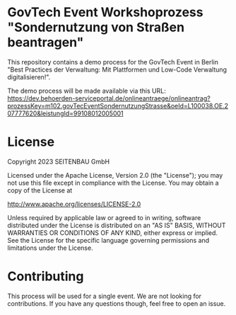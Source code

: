 # GovTech Event Workshoprozess "Sondernutzung von Straßen beantragen"

This repository contains a demo process for the GovTech Event in Berlin "Best Practices der Verwaltung: Mit Plattformen und Low-Code Verwaltung digitalisieren!".

The demo process will be made available via this URL: https://dev.behoerden-serviceportal.de/onlineantraege/onlineantrag?prozessKey=m102.govTecEventSondernutzungStrasse&oeId=L100038.OE.207777620&leistungId=99108012005001

# License
Copyright 2023 SEITENBAU GmbH

Licensed under the Apache License, Version 2.0 (the "License"); you may not use this file except in compliance with the License. You may obtain a copy of the License at

http://www.apache.org/licenses/LICENSE-2.0

Unless required by applicable law or agreed to in writing, software distributed under the License is distributed on an "AS IS" BASIS, WITHOUT WARRANTIES OR CONDITIONS OF ANY KIND, either express or implied. See the License for the specific language governing permissions and limitations under the License.


# Contributing
This process will be used for a single event. We are not looking for  contributions. If you have any questions though, feel free to open an issue.
